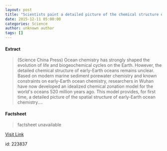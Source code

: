 ```yaml
---
layout: post
title: "Scientists paint a detailed picture of the chemical structure of oceans 520 million years ago"
date: 2015-12-11 05:00:00
categories: Science
author: unknown author
tags: []
---
```



#### Extract
>(Science China Press) Ocean chemistry has strongly shaped the evolution of life and biogeochemical cycles on the Earth. However, the detailed chemical structure of early-Earth oceans remains unclear. Based on modern marine sediment porewater chemistry and known constraints on early-Earth ocean chemistry, researchers in Wuhan have now developed an idealized chemical zonation model for the world's oceans 520 million years ago. This model provides, for first time, a detailed picture of the spatial structure of early-Earth ocean chemistry....

#### Factsheet
>factsheet unavailable

[Visit Link](http://www.eurekalert.org/pub_releases/2015-12/scp-spa121115.php)

id:  223837


